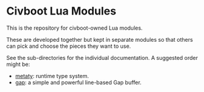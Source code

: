 # Civboot Lua Modules

This is the repository for civboot-owned Lua modules.

These are developed together but kept in separate modules so that others can
pick and choose the pieces they want to use.

See the sub-directories for the individual documentation. A suggested order
might be:

* [metaty](./metaty/README.md): runtime type system.
* [gap](./gap/README.md): a simple and powerful line-based Gap buffer.

